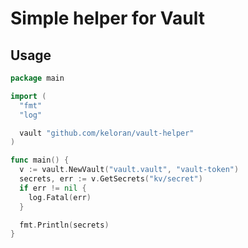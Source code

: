 # Simple helper for Vault

## Usage

```go
package main

import (
  "fmt"
  "log"

  vault "github.com/keloran/vault-helper"
)

func main() {
  v := vault.NewVault("vault.vault", "vault-token")
  secrets, err := v.GetSecrets("kv/secret")
  if err != nil {
    log.Fatal(err)
  }

  fmt.Println(secrets)
}
```

